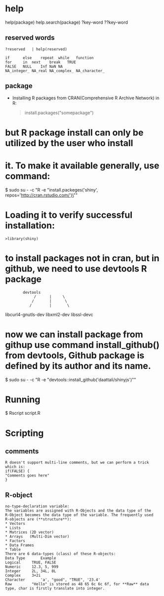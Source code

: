 # 

# help
help(package)
help.search(package)
?key-word
??key-word

## reserved words
    ?reserved	| help(reserved)

    if		else    repeat  while   function
    for		in	next    break   TRUE
    FALSE	NULL	Inf	NaN	NA
    NA_integer_	NA_real	NA_complex_	NA_character_	


## package
* Installing R packages from CRAN(Comprehensive R Archive Network)
in R:
    >install.packages("somepackage")
# but R package install can only be utilized by the user who install
# it. To make it available generally, use command:
$ sudo su - -c "R -e \"install.packeges('shiny', repos='http://cran.rstudio.com/')\""

# Loading it to verify successful installation:
    >library(shiny)

# to install packages not in cran, but in github, we need to use devtools R package
			devtools 
	             /      |     \
	            /       |      \
	           /        |       \
   libcurl4-gnutls-dev libxml2-dev  libssl-devc
# now we can install package from githup use command install_github() from devtools, Github package is defined by its author and its name.
$  sudo su - -c "R -e \"devtools::install_github('daattali/shinyjs')\""

# Running
$  Rscript script.R

# Scripting
## comments
    R doesn't support multi-line comments, but we can perform a trick
    which is:
    if(FALSE) {
	"Comments goes here"
	}

## R-object
    no-type-declaration variable:
    The variables are assigned with R-Objects and the data type of the
    R-Object becomes the data type of the variable. The frequently used
    R-objects are (**structure**):
    * Vectors
    * Lists
    * Matrices (2D vector)
    * Arrays   (Multi-Dim vector)
    * Factors
    * Data Frames
    * Table
    There are 6 data-types (class) of these R-objects:
    Data Type	    Example
    Logical	    TRUE, FALSE
    Numeric	    12.3, 5, 999
    Integer	    2L, 34L, 0L
    Complex	    3+2i
    Character	    'a', "good", "TRUE", '23.4'
    Raw		    "Hello" is stored as 48 65 6c 6c 6f, for **Raw** data type, char is firstly translate into integer.

